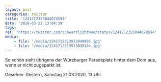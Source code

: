 ```yaml
---
layout: post
categories: twitter
title: '1241712393044078594'
date: '2020-03-22 13:04:39'
tags: 
ref: 'https://twitter.com/schwarzlichtwue/status/1241712393044078594'
media:
    - file: '/media/1241712313972948995.jpg'
    - file: '/media/1241712313973039104.jpg'
---
```

So schön sieht übrigens der Würzburger Paradeplatz hinter dem Dom aus, wenn er nicht zugeparkt ist.



Gesehen: Gestern, Samstag 21.03.2020, 13 Uhr.  